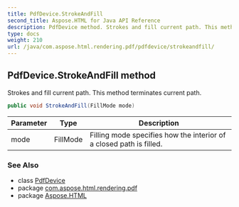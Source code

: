```yaml
---
title: PdfDevice.StrokeAndFill
second_title: Aspose.HTML for Java API Reference
description: PdfDevice method. Strokes and fill current path. This method terminates current path
type: docs
weight: 210
url: /java/com.aspose.html.rendering.pdf/pdfdevice/strokeandfill/
---
```

## PdfDevice.StrokeAndFill method

Strokes and fill current path. This method terminates current path.

```java
public void StrokeAndFill(FillMode mode)
```

| Parameter | Type | Description |
| --- | --- | --- |
| mode | FillMode | Filling mode specifies how the interior of a closed path is filled. |

### See Also

* class [PdfDevice](../)
* package [com.aspose.html.rendering.pdf](../../pdfdevice/)
* package [Aspose.HTML](../../../)
